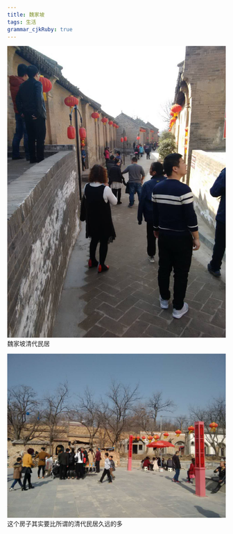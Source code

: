 ```yaml
---
title: 魏家坡
tags: 生活
grammar_cjkRuby: true
---
```

![enter description here][1]
 魏家坡清代民居
 
![enter description here][2]
这个房子其实要比所谓的清代民居久远的多

  [1]: /img/2.jpg
  [2]: /img/3.jpg

